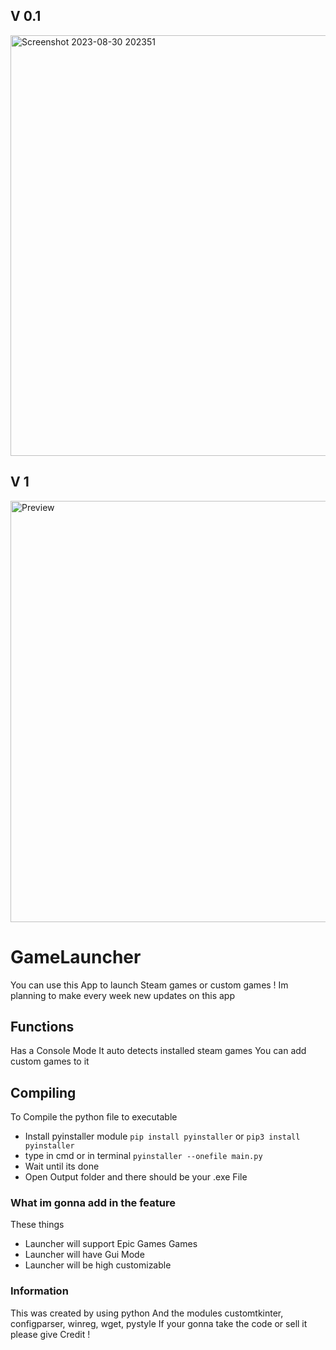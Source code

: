 
## V 0.1
<p>
  <img width="673" alt="Screenshot 2023-08-30 202351" src="https://github.com/RealViper8/GameLauncher/assets/101727162/baba1dde-1050-4837-8d71-c9cd6eb24603">
</p>

## V 1
<p>
  <img width="674" alt="Preview" src="https://github.com/RealViper8/GameLauncher/assets/101727162/52e822cd-9549-4d76-9ed6-720898d51a73">
</p>



GameLauncher
=======
You can use this App to launch Steam games or custom games !
Im planning to make every week new updates on this app

## Functions
Has a Console Mode
It auto detects installed steam games
You can add custom games to it 

## Compiling
To Compile the python file to executable

* Install pyinstaller module `pip install pyinstaller` or `pip3 install pyinstaller`
* type in cmd or in terminal `pyinstaller --onefile main.py`
* Wait until its done
* Open Output folder and there should be your .exe File

### What im gonna add in the feature
These things

* Launcher will support Epic Games Games
* Launcher will have Gui Mode
* Launcher will be high customizable

### Information
This was created by using python
And the modules customtkinter, configparser, winreg, wget, pystyle
If your gonna take the code or sell it please give Credit !
